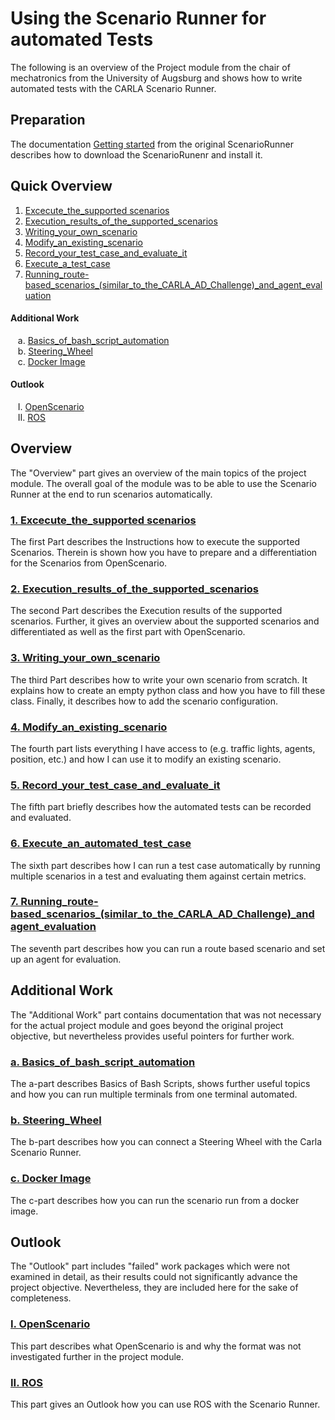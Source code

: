 # Using the Scenario Runner for automated Tests

The following is an overview of the Project module from the chair of mechatronics from the University of Augsburg and shows how to write automated tests with the CARLA Scenario Runner.

## Preparation

The documentation [Getting started](Docs/getting_scenariorunner.md) from the original ScenarioRunner describes how to download the ScenarioRunenr and install it.

## Quick Overview

1. [Excecute_the_supported scenarios](Execute_the_supported_scenarios.md)
2. [Execution_results_of_the_supported_scenarios](Execution_results_of_the_supported_scenarios.md)
3. [Writing_your_own_scenario](Writing_your_own_scenario.md) 
4. [Modify_an_existing_scenario](Modify_an_existing_scenario.md) 
5. [Record_your_test_case_and_evaluate_it](Record_your_test_case_and_evaluate_it.md) 
6. [Execute_a_test_case](Execute_an_automated_test_case.md)
7. [Running_route-based_scenarios_(similar_to_the_CARLA_AD_Challenge)_and_agent_evaluation](Running_route-based_scenarios_(similar_to_the_CARLA_AD_Challenge)_and_agent_evaluation.md)

#### Additional Work

&nbsp;&nbsp;&nbsp;a. [Basics_of_bash_script_automation](Basics_of_bash_script_automation.md)\
&nbsp;&nbsp;&nbsp;b. [Steering_Wheel](Steering_Wheel.md)\
&nbsp;&nbsp;&nbsp;c. [Docker Image](run_scenario_runner_from_docker.md)


#### Outlook

&nbsp;&nbsp;&nbsp;I.  [OpenScenario](openscenario.md)\
&nbsp;&nbsp;&nbsp;II. [ROS](ros.md)

## Overview
The "Overview" part gives an overview of the main topics of the project module. The overall goal of the module was to be able to use the Scenario Runner at the end to run scenarios automatically.

### [1. Excecute_the_supported scenarios](Execute_the_supported_scenarios.md)
The first Part describes the Instructions how to execute the supported Scenarios. Therein is shown how you have to prepare and a differentiation for the Scenarios from OpenScenario.

### [2. Execution_results_of_the_supported_scenarios](Execution_results_of_the_supported_scenarios.md)
The second Part describes the Execution results of the supported scenarios. Further, it gives an overview about the supported scenarios and differentiated as well as the first part with OpenScenario.

### [3. Writing_your_own_scenario](Writing_your_own_scenario.md)
The third Part describes how to write your own scenario from scratch. It explains how to create an empty python class and how you have to fill these class. Finally, it describes how to add the scenario configuration.

### [4. Modify_an_existing_scenario](Modify_an_existing_scenario.md)
The fourth part lists everything I have access to (e.g. traffic lights, agents, position, etc.) and how I can use it to modify an existing scenario.

### [5. Record_your_test_case_and_evaluate_it](Record_your_test_case_and_evaluate_it.md)
The fifth part briefly describes how the automated tests can be recorded and evaluated.

### [6. Execute_an_automated_test_case](Execute_an_automated_test_case.md)
The sixth part describes how I can run a test case automatically by running multiple scenarios in a test and evaluating them against certain metrics.

### [7. Running_route-based_scenarios_(similar_to_the_CARLA_AD_Challenge)_and agent_evaluation](Running_route-based_scenarios_(similar_to_the_CARLA_AD_Challenge)_and_agent_evaluation.md)
The seventh part describes how you can run a route based scenario and set up an agent for evaluation.

## Additional Work
The "Additional Work" part contains documentation that was not necessary for the actual project module and goes beyond the original project objective, but nevertheless provides useful pointers for further work.

### [a. Basics_of_bash_script_automation](Basics_of_bash_script_automation.md)
The a-part describes Basics of Bash Scripts, shows further useful topics and how you can run multiple terminals from one terminal automated.

### [b. Steering_Wheel](Steering_Wheel.md)
The b-part describes how you can connect a Steering Wheel with the Carla Scenario Runner.

### [c. Docker Image](run_scenario_runner_from_docker.md)
The c-part describes how you can run the scenario run from a docker image.

## Outlook
The "Outlook" part includes "failed" work packages which were not examined in detail, as their results could not significantly advance the project objective. Nevertheless, they are included here for the sake of completeness.

### [I. OpenScenario](Basics_of_bash_script_automation.md)
This part describes what OpenScenario is and why the format was not investigated further in the project module.

### [II. ROS](ros.md)
This part gives an Outlook how you can use ROS with the Scenario Runner.
